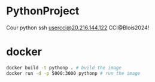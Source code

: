 # PythonProject
Cour python
ssh usercci@20.216.144.122 <!-- connexion -->
CCI@Blois2024! <!-- password -->

# docker
```bash
docker build -t pythonp . # build the image
docker run -d -p 5000:3000 pythonp # run the image
```